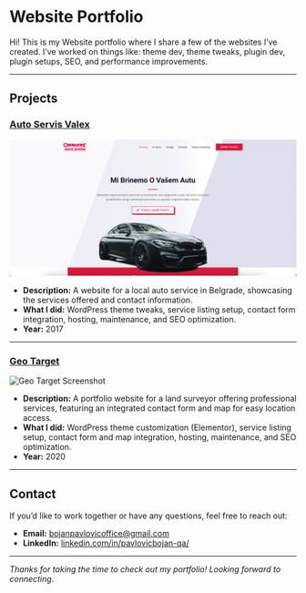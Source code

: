 # Website Portfolio

Hi! This is my Website portfolio where I share a few of the websites I’ve created. I’ve worked on things like: theme dev, theme tweaks, plugin dev, plugin setups, SEO, and performance improvements.

---

## Projects

### [Auto Servis Valex](https://autoservisvalex.com/)
![Auto Servis Valex Screenshot](screenshot/autoservisvalex.png)

- **Description:** A website for a local auto service in Belgrade, showcasing the services offered and contact information.
- **What I did:** WordPress theme tweaks, service listing setup, contact form integration, hosting, maintenance, and SEO optimization.
- **Year:** 2017

---

### [Geo Target](https://www.geotarget.rs/)
![Geo Target Screenshot](screenshot/geotarget.png)

- **Description:** A portfolio website for a land surveyor offering professional services, featuring an integrated contact form and map for easy location access.
- **What I did:** WordPress theme customization (Elementor), service listing setup, contact form and map integration, hosting, maintenance, and SEO optimization.
- **Year:** 2020

---

## Contact

If you’d like to work together or have any questions, feel free to reach out:

- **Email:** [bojanpavlovicoffice@gmail.com](mailto:bojanpavlovicoffice@gmail.com)
- **LinkedIn:** [linkedin.com/in/pavlovicbojan-qa/](https://www.linkedin.com/in/pavlovicbojan-qa/)

---

*Thanks for taking the time to check out my portfolio! Looking forward to connecting.*  
